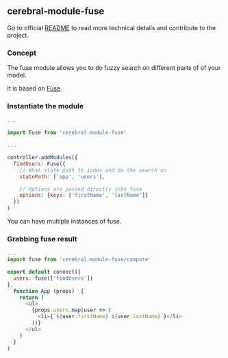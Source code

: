 ## cerebral-module-fuse

Go to official [README](https://github.com/cerebral/cerebral-module-fuse/blob/master/README.md) to read more technical details and contribute to the project.

### Concept
The fuse module allows you to do fuzzy search on different parts of of your model.

It is based on [Fuse](https://github.com/krisk/Fuse).

### Instantiate the module
```javascript
...

import Fuse from 'cerebral-module-fuse'

...

controller.addModules({
  findUsers: Fuse({
    // What state path to index and do the search on
    statePath: ['app', 'users'],

    // Options are passed directly into fuse
    options: {keys: ['firstName', 'lastName']}
  })
)
```
You can have multiple instances of fuse.

### Grabbing fuse result
```javascript
...
import fuse from 'cerebral-module-fuse/compute'

export default connect({
  users: fuse(['findUsers'])
},
  function App (props)  {
    return (
      <ul>
        {props.users.map(user => (
          <li>{`${user.firstName} ${user.lastName}`}</li>
        ))}
      </ul>
    )
  }
)
```
